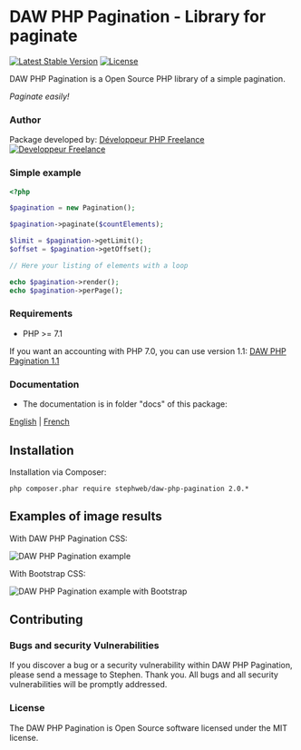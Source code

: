 # DAW PHP Pagination - Library for paginate

[![Latest Stable Version](https://poser.pugx.org/stephweb/daw-php-pagination/v/stable)](https://packagist.org/packages/stephweb/daw-php-pagination)
[![License](https://poser.pugx.org/stephweb/daw-php-pagination/license)](https://packagist.org/packages/stephweb/daw-php-pagination)

DAW PHP Pagination is a Open Source PHP library of a simple pagination.

*Paginate easily!*




### Author

Package developed by:
[Développeur PHP Freelance](https://www.devandweb.fr/freelance/developpeur-php)
[![Developpeur Freelance](https://www.devandweb.fr/medias/website/developpeur-web.png)](https://www.devandweb.fr)




### Simple example

```php
<?php

$pagination = new Pagination();

$pagination->paginate($countElements);

$limit = $pagination->getLimit();
$offset = $pagination->getOffset();

// Here your listing of elements with a loop

echo $pagination->render();
echo $pagination->perPage();
```




### Requirements

* PHP >= 7.1

If you want an accounting with PHP 7.0, you can use version 1.1:
[DAW PHP Pagination 1.1](https://github.com/stephweb/daw-php-pagination/tree/1.1)




### Documentation

* The documentation is in folder "docs" of this package:

[English](https://github.com/stephweb/daw-php-pagination/tree/2.0/docs/en/doc.md)
|
[French](https://github.com/stephweb/daw-php-pagination/tree/2.0/docs/fr/doc.md)




## Installation

Installation via Composer:
```
php composer.phar require stephweb/daw-php-pagination 2.0.*
```






## Examples of image results

With DAW PHP Pagination CSS:

![DAW PHP Pagination example](https://www.devandweb.fr/medias/images/packages/daw-php-pagination-example.png)

With Bootstrap CSS:

![DAW PHP Pagination example with Bootstrap](https://www.devandweb.fr/medias/images/packages/daw-php-pagination-example-with-bootstrap.png)






## Contributing

### Bugs and security Vulnerabilities

If you discover a bug or a security vulnerability within DAW PHP Pagination, please send a message to Stephen. Thank you.
All bugs and all security vulnerabilities will be promptly addressed.




### License

The DAW PHP Pagination is Open Source software licensed under the MIT license.
